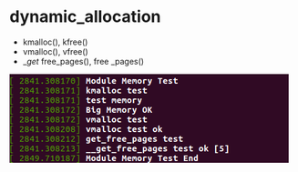 # dynamic_allocation

- kmalloc(), kfree()
- vmalloc(), vfree()
- __get_ free_pages(), free _pages()

![dynamic](https://github.com/daeroro/DeviceDriver/blob/master/ch5_memory_allocation_free/5.3_dynamic_allocation/dynamic.png)
